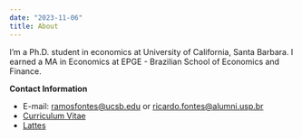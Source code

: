 ```yaml
---
date: "2023-11-06"
title: About
---
```


I’m a Ph.D. student in economics at University of California, Santa Barbara. I earned a MA in Economics at EPGE - Brazilian School of Economics and Finance.

**Contact Information**

- E-mail: ramosfontes@ucsb.edu or ricardo.fontes@alumni.usp.br
- [Curriculum Vitae](/resume/)
- [Lattes](http://lattes.cnpq.br/7318145447711838)

